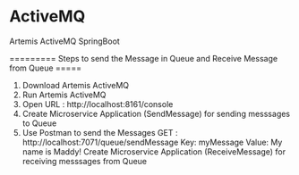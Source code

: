 # ActiveMQ
Artemis ActiveMQ SpringBoot 

========= Steps to send the Message in Queue and Receive Message from Queue =====
1) Download Artemis ActiveMQ
2) Run Artemis ActiveMQ
3) Open URL : http://localhost:8161/console
4) Create Microservice Application (SendMessage) for sending messsages to Queue
5) Use Postman to send the Messages
	GET : http://localhost:7071/queue/sendMessage
	Key: myMessage			Value: My name is Maddy!
Create Microservice Application (ReceiveMessage) for receiving messsages from Queue

